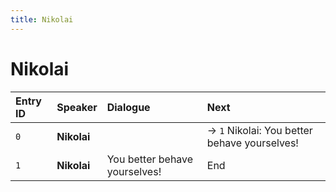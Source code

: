 ```yaml
---
title: Nikolai
---
```


# Nikolai


| Entry ID | Speaker | Dialogue | Next |
| :------- | :------ | :------- | :------------ |
| `0` | **Nikolai** |  | → `1` Nikolai: You better behave yourselves\! |
| `1` | **Nikolai** | You better behave yourselves\! | End |
